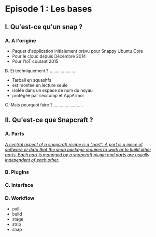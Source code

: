 Episode 1 : Les bases
=====================

I. Qu'est-ce qu'un snap ?
-------------------------

### A. A l'origine

  - Paquet d'application initialement prévu pour Snappy Ubuntu Core
  - Pour le cloud depuis Décembre 2014
  - Pour l'IoT courant 2015

B. Et techniquement ?
.....................

  - Tarball en squashfs
  - est montée en lecture seule
  - isolée dans un espace de nom du noyau
  - protégée par seccomp et AppArmor

C. Mais pourquoi faire ?
........................

## II. Qu'est-ce que Snapcraft ?  
### A. Parts

[_A central aspect of a snapcraft recipe is a "part". A part is a piece of software or data that the snap package requires to work or to build other parts. Each part is managed by a snapcraft plugin and parts are usually independent of each other._](https://developer.ubuntu.com/en/snappy/build-apps/#parts)

### B. Plugins  
### C. Interface

### D. Workflow  
  - pull
  - build
  - stage
  - strip
  - snap
